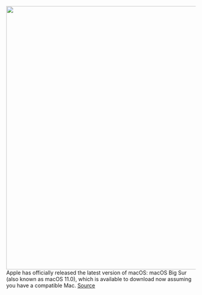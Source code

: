 <img src='https://cdn.vox-cdn.com/thumbor/eh_vBEm_kvxKfV5cbcy0vnxbXhA=/0x0:2684x1542/1200x800/filters:focal(1128x557:1556x985)/cdn.vox-cdn.com/uploads/chorus_image/image/67778875/Screen_Shot_2020_11_12_at_12.32.33_PM.0.png' width='700px' /><br/>
Apple has officially released the latest version of macOS: macOS Big Sur (also known as macOS 11.0), which is available to download now assuming you have a compatible Mac.
<a href='https://www.theverge.com/2020/11/12/21562585/macos-11-big-sur-apple-mac-download-available-now'> Source <a/>
